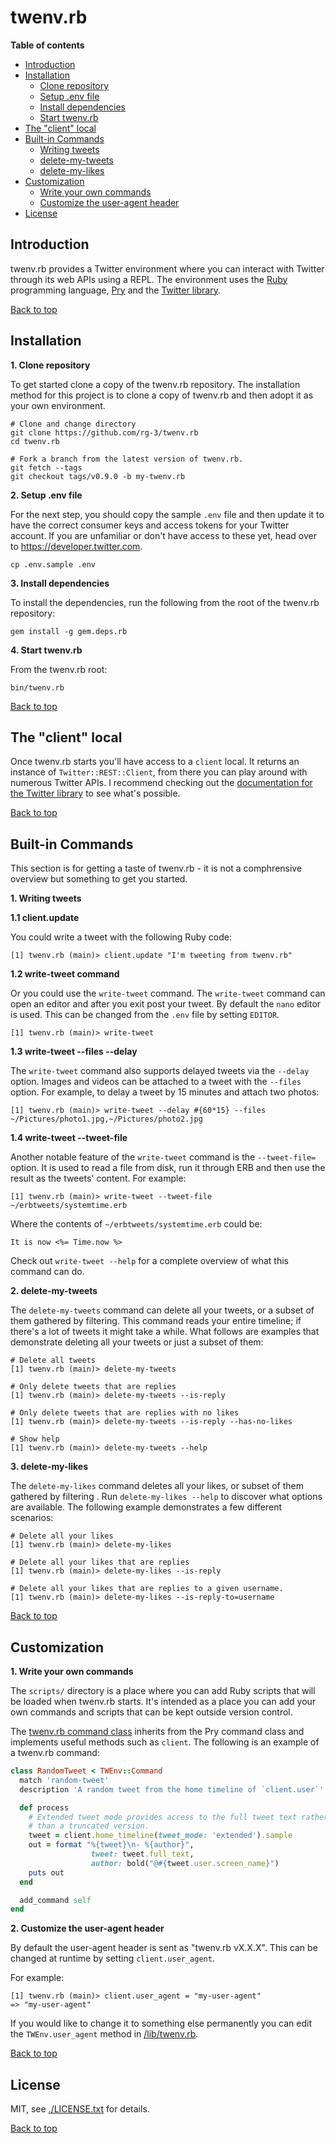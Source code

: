 # <a id='top'>twenv.rb</a>

**<a id='toc'>Table of contents</a>**

* [Introduction](#introduction)
* [Installation](#install)
  * [Clone repository](#install-clone)
  * [Setup .env file](#install-env)
  * [Install dependencies](#install-deps)
  * [Start twenv.rb](#install-start-twenv.rb)
* [The "client" local](#the-client-local)
* [Built-in Commands](#commands)
  * [Writing tweets](#commands-write-a-tweet)
  * [delete-my-tweets](#commands-delete-your-tweets)
  * [delete-my-likes](#commands-delete-your-likes)
* [Customization](#custom)
  * [Write your own commands](#custom-write-your-own-commands)
  * [Customize the user-agent header](#custom-customize-the-user-agent-header)
* [License](#license)

## <a id='introduction'> Introduction </a>


twenv.rb provides a Twitter environment where you can interact with Twitter
through its web APIs using a REPL. The environment uses the [Ruby](https://www.ruby-lang.org) programming language,
[Pry](https://github.com/pry/pry#top) and the [Twitter library](https://github.com/sferik/twitter).

[Back to top](#top)

## <a id='install'> Installation </a>

**<a id='install-clone'> 1. Clone repository </a>**

To get started clone a copy of the twenv.rb repository.
The installation method for this project is to clone a copy of twenv.rb and
then adopt it as your own environment.

    # Clone and change directory
    git clone https://github.com/rg-3/twenv.rb
    cd twenv.rb

    # Fork a branch from the latest version of twenv.rb.
    git fetch --tags
    git checkout tags/v0.9.0 -b my-twenv.rb


**2. <a id='install-env'>Setup .env file</a>**

For the next step, you should copy the sample `.env` file and then update it to
have the correct consumer keys and access tokens for your Twitter account. If you
are unfamiliar or don't have access to these yet, head over to https://developer.twitter.com.

	cp .env.sample .env


**3. <a id='install-deps'>Install dependencies</a>**

To install the dependencies, run the following from the root of the twenv.rb repository:

	gem install -g gem.deps.rb


**4. <a id='install-start-twenv.rb'>Start twenv.rb</a>**

From the twenv.rb root:

	bin/twenv.rb

[Back to top](#top)

## <a id='the-client-local'>The "client" local</a>

Once twenv.rb starts you'll have access to a `client` local. It returns an instance
of `Twitter::REST::Client`, from there you can play around with numerous
Twitter APIs. I recommend checking out the [documentation for the Twitter library](https://www.rubydoc.info/gems/twitter)
to see what's possible.

[Back to top](#top)

## <a id='commands'> Built-in Commands </a>

This section is for getting a taste of twenv.rb - it is not a comphrensive overview
but something to get you started.

**<a id='commands-write-a-tweet'> 1. Writing tweets </a>**

**1.1 client.update**

You could write a tweet with the following Ruby code:

    [1] twenv.rb (main)> client.update "I'm tweeting from twenv.rb"

**1.2 write-tweet command**

Or you could use the `write-tweet` command. The `write-tweet` command can
open an editor and after you exit post your tweet. By default the `nano`
editor is used. This can be changed from the `.env` file by setting `EDITOR`.

    [1] twenv.rb (main)> write-tweet

**1.3 write-tweet --files --delay**

The `write-tweet` command also supports delayed tweets via the `--delay` option.
Images and videos can be attached to a tweet with the `--files` option. For example,
to delay a tweet by 15 minutes and attach two photos:

    [1] twenv.rb (main)> write-tweet --delay #{60*15} --files ~/Pictures/photo1.jpg,~/Pictures/photo2.jpg

**1.4 write-tweet --tweet-file**

Another notable feature of the `write-tweet` command is the `--tweet-file=` option.
It is used to read a file from disk, run it through ERB and then use the result as
the tweets' content. For example:

    [1] twenv.rb (main)> write-tweet --tweet-file ~/erbtweets/systemtime.erb

Where the contents of `~/erbtweets/systemtime.erb` could be:

```erb
It is now <%= Time.now %>
```

Check out `write-tweet --help` for a complete overview of what this command can do.

__<a id='commands-delete-your-tweets'> 2. delete-my-tweets</a>__

The `delete-my-tweets` command can delete all your tweets, or a subset
of them gathered by filtering. This command reads  your entire timeline; if
there's a lot of tweets it might take a while. What follows are examples that
demonstrate deleting all your tweets or just a subset of them:

    # Delete all tweets
    [1] twenv.rb (main)> delete-my-tweets

    # Only delete tweets that are replies
    [1] twenv.rb (main)> delete-my-tweets --is-reply

    # Only delete tweets that are replies with no likes
    [1] twenv.rb (main)> delete-my-tweets --is-reply --has-no-likes

    # Show help
    [1] twenv.rb (main)> delete-my-tweets --help

__<a id='commands-delete-your-likes'> 3. delete-my-likes</a>__

The `delete-my-likes` command deletes all your likes, or subset of them gathered
by filtering . Run `delete-my-likes --help` to discover what options are
available. The following example demonstrates a few different scenarios:

    # Delete all your likes
    [1] twenv.rb (main)> delete-my-likes

    # Delete all your likes that are replies
    [1] twenv.rb (main)> delete-my-likes --is-reply

    # Delete all your likes that are replies to a given username.
    [1] twenv.rb (main)> delete-my-likes --is-reply-to=username

[Back to top](#top)

## <a id='custom'>Customization</a>

**1. <a id='custom-write-your-own-commands'>Write your own commands</a>**

The `scripts/` directory is a place where you can add Ruby scripts that will be
loaded when twenv.rb starts. It's intended as a place you can add your own
commands and scripts that can be kept outside version control.

The [twenv.rb command class](https://github.com/rg-3/tenv.rb/blob/master/lib/twenv/command.rb)
inherits from the Pry command class and implements useful methods such as `client`. The following
is an example of a twenv.rb command:

```ruby
class RandomTweet < TWEnv::Command
  match 'random-tweet'
  description 'A random tweet from the home timeline of `client.user`'

  def process
    # Extended tweet mode provides access to the full tweet text rather
    # than a truncated version.
    tweet = client.home_timeline(tweet_mode: 'extended').sample
    out = format "%{tweet}\n- %{author}",
                  tweet: tweet.full_text,
                  author: bold("@#{tweet.user.screen_name}")
    puts out
  end

  add_command self
end
```

**2. <a id='custom-customize-the-user-agent-header'>Customize the user-agent header</a>**

By default the user-agent header is sent as "twenv.rb vX.X.X".
This can be changed at runtime by setting `client.user_agent`.

For example:

    [1] twenv.rb (main)> client.user_agent = "my-user-agent"
    => "my-user-agent"

If you would like to change it to something else permanently you
can edit the `TWEnv.user_agent` method in [/lib/twenv.rb](https://github.com/rg-3/twenv.rb/blob/master/lib/twenv.rb).

[Back to top](#top)


## <a id='license'>License</a>

MIT, see [./LICENSE.txt](./LICENSE.txt) for details.

[Back to top](#top)
